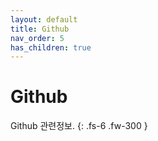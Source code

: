 ```yaml
---
layout: default
title: Github
nav_order: 5
has_children: true
---
```


# Github

Github 관련정보.
{: .fs-6 .fw-300 }
